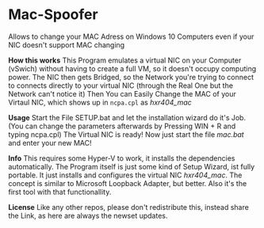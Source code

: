 # Mac-Spoofer
Allows to change your MAC Adress on Windows 10 Computers even if your NIC doesn't support MAC changing

**How this works**
This Program emulates a virtual NIC on your Computer (vSwich) without having to create a full VM, so it doesn't occupy computing power.
The NIC then gets Bridged, so the Network you're trying to connect to connects directly to your virtual NIC (through the Real One but the Network can't notice it)
Then You can Easily Change the MAC of your Virtaul NIC, which shows up in `ncpa.cpl` as *hxr404_mac*

**Usage**
Start the File SETUP.bat and let the installation wizard do it's Job. (You can change the parameters afterwards by Pressing WIN + R and typing ncpa.cpl)
The Virtual NIC is ready! Now just start the file *mac.bat* and enter your new MAC!

**Info**
This requires some Hyper-V to work, it installs the dependencies automatically. The Program itself is just some kind of Setup Wizard, ist fully portable. It just installs and configures the virtual NIC *hxr404_mac*. The concept is similar to Microsoft Loopback Adapter, but better. Also it's the first tool with that functionallity.

**License**
Like any other repos, please don't redistribute this, instead share the Link, as here are always the newset updates.
